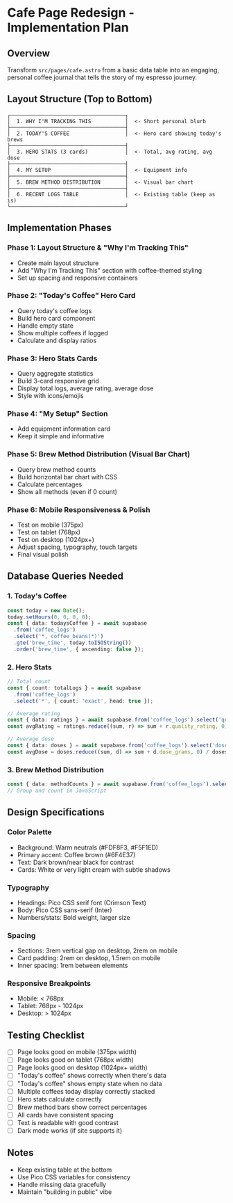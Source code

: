 # Cafe Page Redesign - Implementation Plan

## Overview

Transform `src/pages/cafe.astro` from a basic data table into an engaging, personal coffee journal that tells the story of my espresso journey.

## Layout Structure (Top to Bottom)

```
┌─────────────────────────────────────┐
│  1. WHY I'M TRACKING THIS           │  <- Short personal blurb
├─────────────────────────────────────┤
│  2. TODAY'S COFFEE                  │  <- Hero card showing today's brews
├─────────────────────────────────────┤
│  3. HERO STATS (3 cards)            │  <- Total, avg rating, avg dose
├─────────────────────────────────────┤
│  4. MY SETUP                        │  <- Equipment info
├─────────────────────────────────────┤
│  5. BREW METHOD DISTRIBUTION        │  <- Visual bar chart
├─────────────────────────────────────┤
│  6. RECENT LOGS TABLE               │  <- Existing table (keep as is)
└─────────────────────────────────────┘
```

## Implementation Phases

### Phase 1: Layout Structure & "Why I'm Tracking This"

- Create main layout structure
- Add "Why I'm Tracking This" section with coffee-themed styling
- Set up spacing and responsive containers

### Phase 2: "Today's Coffee" Hero Card

- Query today's coffee logs
- Build hero card component
- Handle empty state
- Show multiple coffees if logged
- Calculate and display ratios

### Phase 3: Hero Stats Cards

- Query aggregate statistics
- Build 3-card responsive grid
- Display total logs, average rating, average dose
- Style with icons/emojis

### Phase 4: "My Setup" Section

- Add equipment information card
- Keep it simple and informative

### Phase 5: Brew Method Distribution (Visual Bar Chart)

- Query brew method counts
- Build horizontal bar chart with CSS
- Calculate percentages
- Show all methods (even if 0 count)

### Phase 6: Mobile Responsiveness & Polish

- Test on mobile (375px)
- Test on tablet (768px)
- Test on desktop (1024px+)
- Adjust spacing, typography, touch targets
- Final visual polish

## Database Queries Needed

### 1. Today's Coffee

```typescript
const today = new Date();
today.setHours(0, 0, 0, 0);
const { data: todaysCoffee } = await supabase
  .from('coffee_logs')
  .select('*, coffee_beans(*)')
  .gte('brew_time', today.toISOString())
  .order('brew_time', { ascending: false });
```

### 2. Hero Stats

```typescript
// Total count
const { count: totalLogs } = await supabase
  .from('coffee_logs')
  .select('*', { count: 'exact', head: true });

// Average rating
const { data: ratings } = await supabase.from('coffee_logs').select('quality_rating');
const avgRating = ratings.reduce((sum, r) => sum + r.quality_rating, 0) / ratings.length;

// Average dose
const { data: doses } = await supabase.from('coffee_logs').select('dose_grams');
const avgDose = doses.reduce((sum, d) => sum + d.dose_grams, 0) / doses.length;
```

### 3. Brew Method Distribution

```typescript
const { data: methodCounts } = await supabase.from('coffee_logs').select('brew_method');
// Group and count in JavaScript
```

## Design Specifications

### Color Palette

- Background: Warm neutrals (#FDF8F3, #F5F1ED)
- Primary accent: Coffee brown (#6F4E37)
- Text: Dark brown/near black for contrast
- Cards: White or very light cream with subtle shadows

### Typography

- Headings: Pico CSS serif font (Crimson Text)
- Body: Pico CSS sans-serif (Inter)
- Numbers/stats: Bold weight, larger size

### Spacing

- Sections: 3rem vertical gap on desktop, 2rem on mobile
- Card padding: 2rem on desktop, 1.5rem on mobile
- Inner spacing: 1rem between elements

### Responsive Breakpoints

- Mobile: < 768px
- Tablet: 768px - 1024px
- Desktop: > 1024px

## Testing Checklist

- [ ] Page looks good on mobile (375px width)
- [ ] Page looks good on tablet (768px width)
- [ ] Page looks good on desktop (1024px+ width)
- [ ] "Today's coffee" shows correctly when there's data
- [ ] "Today's coffee" shows empty state when no data
- [ ] Multiple coffees today display correctly stacked
- [ ] Hero stats calculate correctly
- [ ] Brew method bars show correct percentages
- [ ] All cards have consistent spacing
- [ ] Text is readable with good contrast
- [ ] Dark mode works (if site supports it)

## Notes

- Keep existing table at the bottom
- Use Pico CSS variables for consistency
- Handle missing data gracefully
- Maintain "building in public" vibe
